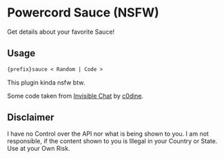 # Powercord Sauce (NSFW)

Get details about your favorite Sauce!

## Usage

```txt
{prefix}sauce < Random | Code >
```

This plugin kinda nsfw btw.

Some code taken from [Invisible Chat](https://github.com/c0dine/invisible-chat) by [c0dine](https://github.com/c0dine).

## Disclaimer

I have no Control over the API nor what is being shown to you. I am not responsible, if the content shown to you is Illegal in your Country or State.
Use at your Own Risk.
